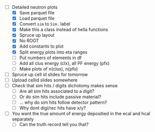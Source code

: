 - [ ] Detailed neutron plots
  - [x] Save parquet file
  - [x] Load parquet file
  - [x] Convert `sim` to `Sim.` label
  - [x] Make this a class instead of hella functions
  - [x] Spruce up layout
  - [x] No ROOT
  - [x] Add constants to plot
  - [x] Split energy plots into eta ranges
  - [ ] Put numbers of elements in df
  - [ ] Add all clus energy (clx), all PF energy (pfx)
  - [ ] Make plots of n(clus), n(pfo)
- [ ] Spruce up cell id slides for tomorrow
- [ ] Upload cellid slides somewhere
- [ ] Check that sim hits / digits dichotomy makes sense
  - [ ] Are all sim hits associated to a digit?
  - [ ] Or do sim hits include passive material?
  - [ ] ... why do sim hits follow detector pattern?
  - [ ] Why dont digi/rec hits have x/y?
- [ ] You want the true amount of energy depositied in the ecal and hcal separately
  - [ ] Can the truth record tell you that?
